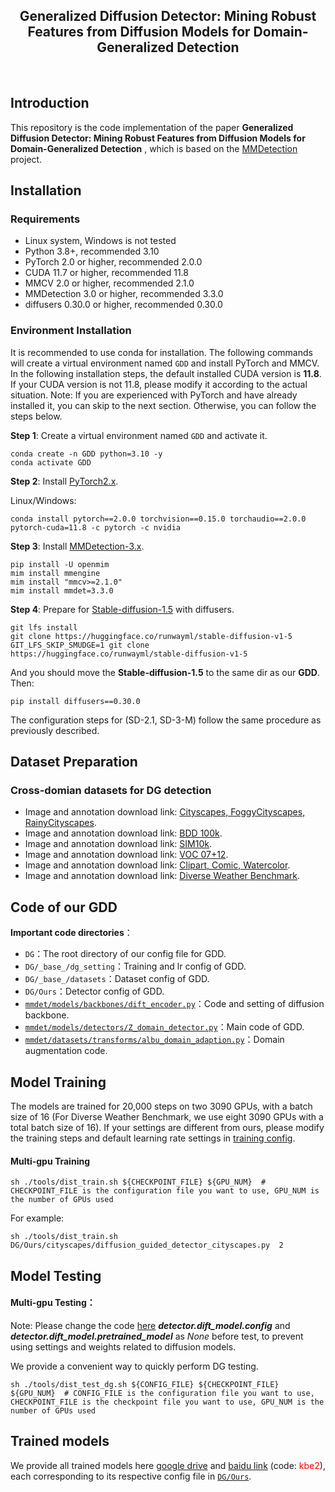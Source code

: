 <div align="center">
    <h2>
        Generalized Diffusion Detector: Mining Robust Features from Diffusion Models for Domain-Generalized Detection
    </h2>
</div>
<br>

## Introduction

This repository is the code implementation of the paper **Generalized Diffusion Detector: Mining Robust Features from Diffusion Models for Domain-Generalized Detection** , which is based on the [MMDetection](https://github.com/open-mmlab/mmdetection) project.

<!-- Domain generalization (DG) for object detection aims to enhance detectors' performance in unseen scenarios. This task remains challenging due to complex variations in real-world applications. Recently, diffusion models have demonstrated remarkable capabilities in diverse scene generation, which inspires us to explore their potential for improving DG tasks. Instead of generating images, our method extracts multi-step intermediate features during the diffusion process to obtain domain-invariant features for generalized detection. Furthermore, we propose an efficient knowledge transfer framework that enables detectors to inherit the generalization capabilities of diffusion models through feature and object-level alignment, without increasing inference time. We conduct extensive experiments on six challenging DG benchmarks. The results demonstrate that our method achieves substantial improvements of 14.0% mAP over existing DG approaches across different domains and corruption types. Notably, our method even outperforms most domain adaptation methods without accessing any target domain data. Moreover, the diffusion-guided detectors show consistent improvements of 15.9% mAP on average compared to the baseline. Our work aims to present an effective approach for domain-generalized detection and provide potential insights for robust visual recognition in real-world scenarios. -->

## Installation
### Requirements
- Linux system, Windows is not tested
- Python 3.8+, recommended 3.10
- PyTorch 2.0 or higher, recommended 2.0.0
- CUDA 11.7 or higher, recommended 11.8
- MMCV 2.0 or higher, recommended 2.1.0
- MMDetection 3.0 or higher, recommended 3.3.0
- diffusers 0.30.0 or higher, recommended 0.30.0
### Environment Installation

It is recommended to use conda for installation. The following commands will create a virtual environment named `GDD` and install PyTorch and MMCV. In the following installation steps, the default installed CUDA version is **11.8**. 
If your CUDA version is not 11.8, please modify it according to the actual situation.
Note: If you are experienced with PyTorch and have already installed it, you can skip to the next section. Otherwise, you can follow the steps below.

**Step 1**: Create a virtual environment named `GDD` and activate it.

```shell
conda create -n GDD python=3.10 -y
conda activate GDD
```

**Step 2**: Install [PyTorch2.x](https://pytorch.org/get-started/locally/).

Linux/Windows:
```shell
conda install pytorch==2.0.0 torchvision==0.15.0 torchaudio==2.0.0 pytorch-cuda=11.8 -c pytorch -c nvidia
```

**Step 3**: Install [MMDetection-3.x](https://mmdetection.readthedocs.io/en/latest/get_started.html).

```shell
pip install -U openmim
mim install mmengine
mim install "mmcv>=2.1.0"
mim install mmdet=3.3.0
```

**Step 4**: Prepare for [Stable-diffusion-1.5](https://huggingface.co/runwayml/stable-diffusion-v1-5) with diffusers.

```shell
git lfs install
git clone https://huggingface.co/runwayml/stable-diffusion-v1-5
GIT_LFS_SKIP_SMUDGE=1 git clone https://huggingface.co/runwayml/stable-diffusion-v1-5
```
And you should move the **Stable-diffusion-1.5** to the same dir as our **GDD**. Then:

```shell
pip install diffusers==0.30.0
```
The configuration steps for (SD-2.1, SD-3-M) follow the same procedure as previously described.

## Dataset Preparation

### Cross-domian datasets for DG detection

- Image and annotation download link: [Cityscapes, FoggyCityscapes, RainyCityscapes](https://www.cityscapes-dataset.com).
- Image and annotation download link: [BDD 100k](https://bdd-data.berkeley.edu/).
- Image and annotation download link: [SIM10k](https://fcav.engin.umich.edu/projects/driving-in-the-matrix).
- Image and annotation download link: [VOC 07+12](http://host.robots.ox.ac.uk/pascal/VOC/).
- Image and annotation download link: [Clipart, Comic, Watercolor](https://github.com/naoto0804/cross-domain-detection/tree/master/datasets).
- Image and annotation download link: [Diverse Weather Benchmark](https://github.com/AmingWu/Single-DGOD).

## Code of our GDD

**Important code directories**：

- `DG`：The root directory of our config file for GDD.
- `DG/_base_/dg_setting`：Training and lr config of GDD.
- `DG/_base_/datasets`：Dataset config of GDD.
- `DG/Ours`：Detector config of GDD.
- [`mmdet/models/backbones/dift_encoder.py`](mmdet/models/backbones/dift_encoder.py)：Code and setting of  diffusion backbone.
- [`mmdet/models/detectors/Z_domain_detector.py`](mmdet/models/detectors/Z_domain_detector.py)：Main code of GDD.
- [`mmdet/datasets/transforms/albu_domain_adaption.py`](mmdet/datasets/transforms/albu_domain_adaption.py)：Domain augmentation code.

## Model Training
<!-- 
### Diffusion detector training -->
The models are trained for 20,000 steps on two 3090 GPUs, with a batch size of 16 (For Diverse Weather Benchmark, we use eight 3090 GPUs with a total batch size of 16). 
If your settings are different from ours, please modify the training steps and default learning rate settings in [training config](DG/_base_/dg_setting).
<!-- Or You can use the trained models that we provide [google drive](https://drive.google.com/drive/folders/1_I1nXXdgL8aaoT-XKQ9FNX2A8nPkmR1Z) -->

#### Multi-gpu Training
```shell
sh ./tools/dist_train.sh ${CHECKPOINT_FILE} ${GPU_NUM}  # CHECKPOINT_FILE is the configuration file you want to use, GPU_NUM is the number of GPUs used
```
For example:
```shell
sh ./tools/dist_train.sh DG/Ours/cityscapes/diffusion_guided_detector_cityscapes.py  2  
```

## Model Testing
#### Multi-gpu Testing：

Note: Please change the code [here](DG/Ours/cityscapes/diffusion_guided_detector_cityscapes.py) ***detector.dift_model.config*** and ***detector.dift_model.pretrained_model*** as *None* before test, to prevent using settings and weights related to diffusion models.

We provide a convenient way to quickly perform DG testing.

```shell
sh ./tools/dist_test_dg.sh ${CONFIG_FILE} ${CHECKPOINT_FILE} ${GPU_NUM}  # CONFIG_FILE is the configuration file you want to use, CHECKPOINT_FILE is the checkpoint file you want to use, GPU_NUM is the number of GPUs used
```

## Trained models

We provide all trained models here [google drive](https://drive.google.com/drive/folders/1dHZ1p0gaKg-RahlEcAtbaqne9JI_4-iL?usp=sharing) and [baidu link](https://pan.baidu.com/s/1iYllO-xIrw7rTElBFyrbPg?pwd=kbe2) (code: <font color=Red>kbe2</font>), each corresponding to its respective config file in [`DG/Ours`](DG/Ours).

